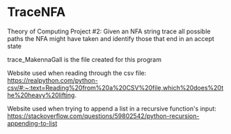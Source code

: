 # TraceNFA
Theory of Computing Project #2: Given an NFA string trace all possible paths the NFA might have taken and identify those that end in an accept state

trace_MakennaGall is the file created for this program

Website used when reading through the csv file:
https://realpython.com/python-csv/#:~:text=Reading%20from%20a%20CSV%20file,which%20does%20the%20heavy%20lifting.

Website used when trying to append a list in a recursive function's input:
https://stackoverflow.com/questions/59802542/python-recursion-appending-to-list
